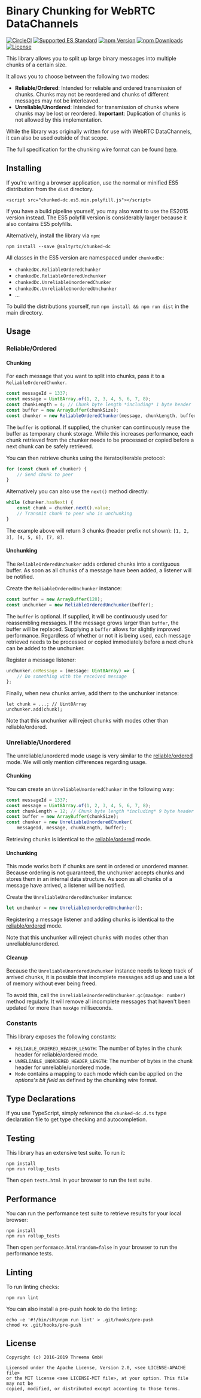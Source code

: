 # Binary Chunking for WebRTC DataChannels

[![CircleCI](https://circleci.com/gh/saltyrtc/chunked-dc-js/tree/master.svg?style=shield)](https://circleci.com/gh/saltyrtc/chunked-dc-js/tree/master)
[![Supported ES Standard](https://img.shields.io/badge/javascript-ES5%20%2F%20ES2015-yellow.svg)](https://github.com/saltyrtc/chunked-dc-js)
[![npm Version](https://img.shields.io/npm/v/@saltyrtc/chunked-dc.svg?maxAge=86400)](https://www.npmjs.com/package/@saltyrtc/chunked-dc)
[![npm Downloads](https://img.shields.io/npm/dt/@saltyrtc/chunked-dc.svg?maxAge=86400)](https://www.npmjs.com/package/@saltyrtc/chunked-dc)
[![License](https://img.shields.io/badge/license-MIT%20%2F%20Apache%202.0-blue.svg)](https://github.com/saltyrtc/chunked-dc-js)

This library allows you to split up large binary messages into multiple
chunks of a certain size.

It allows you to choose between the following two modes:

* **Reliable/Ordered**: Intended for reliable and ordered transmission
  of chunks. Chunks may not be reordered and chunks of different
  messages may not be interleaved.
* **Unreliable/Unordered**: Intended for transmission of chunks where
  chunks may be lost or reordered. **Important**: Duplication of chunks
  is not allowed by this implementation.

While the library was originally written for use with WebRTC
DataChannels, it can also be used outside of that scope.

The full specification for the chunking wire format can be found
[here](https://github.com/saltyrtc/saltyrtc-meta/blob/master/Chunking.md).


## Installing

If you're writing a browser application, use the normal or minified ES5
distribution from the `dist` directory.

    <script src="chunked-dc.es5.min.polyfill.js"></script>

If you have a build pipeline yourself, you may also want to use the ES2015
version instead. The ES5 polyfill version is considerably larger because it
also contains ES5 polyfills.

Alternatively, install the library via `npm`:

    npm install --save @saltyrtc/chunked-dc

All classes in the ES5 version are namespaced under `chunkedDc`:

- `chunkedDc.ReliableOrderedChunker`
- `chunkedDc.ReliableOrderedUnchunker`
- `chunkedDc.UnreliableUnorderedChunker`
- `chunkedDc.UnreliableUnorderedUnchunker`
- ...

To build the distributions yourself, run `npm install && npm run dist` in the
main directory.


## Usage

### Reliable/Ordered

#### Chunking

For each message that you want to split into chunks, pass it to a
`ReliableOrderedChunker`.

```javascript
const messageId = 1337;
const message = Uint8Array.of(1, 2, 3, 4, 5, 6, 7, 8);
const chunkLength = 4; // Chunk byte length *including* 1 byte header
const buffer = new ArrayBuffer(chunkSize);
const chunker = new ReliableOrderedChunker(message, chunkLength, buffer);
```

The `buffer` is optional. If supplied, the chunker can continuously reuse the
buffer as temporary chunk storage. While this increases performance, each chunk
retrieved from the chunker needs to be processed or copied before a next chunk
can be safely retrieved.

You can then retrieve chunks using the iterator/iterable protocol:

```javascript
for (const chunk of chunker) {
    // Send chunk to peer
}
```

Alternatively you can also use the `next()` method directly:

```javascript
while (chunker.hasNext) {
    const chunk = chunker.next().value;
    // Transmit chunk to peer who is unchunking
}
```

The example above will return 3 chunks (header prefix not shown):
`[1, 2, 3], [4, 5, 6], [7, 8]`.

#### Unchunking

The `ReliableOrderedUnchunker` adds ordered chunks into a contiguous buffer. As
soon as all chunks of a message have been added, a listener will be notified.

Create the `ReliableOrderedUnchunker` instance:

```javascript
const buffer = new ArrayBuffer(128);
const unchunker = new ReliableOrderedUnchunker(buffer);
```

The `buffer` is optional. If supplied, it will be continuously used for
reassembling messages. If the message grows larger than `buffer`, the buffer
will be replaced. Supplying a `buffer` allows for slightly improved
performance. Regardless of whether or not it is being used, each message
retrieved needs to be processed or copied immediately before a next chunk can
be added to the unchunker.

Register a message listener:

```javascript
unchunker.onMessage = (message: Uint8Array) => {
    // Do something with the received message
};
```

Finally, when new chunks arrive, add them to the unchunker instance:

```
let chunk = ...; // Uint8Array
unchunker.add(chunk);
```

Note that this unchunker will reject chunks with modes other than
reliable/ordered. 

### Unreliable/Unordered

The unreliable/unordered mode usage is very similar to the
[reliable/ordered](#reliableordered) mode. We will only mention differences
regarding usage.

#### Chunking

You can create an `UnreliableUnorderedChunker` in the following way:

```javascript
const messageId = 1337;
const message = Uint8Array.of(1, 2, 3, 4, 5, 6, 7, 8);
const chunkLength = 12; // Chunk byte length *including* 9 byte header
const buffer = new ArrayBuffer(chunkSize);
const chunker = new UnreliableUnorderedChunker(
    messageId, message, chunkLength, buffer);
```

Retrieving chunks is identical to the [reliable/ordered](#reliableordered)
mode.

#### Unchunking

This mode works both if chunks are sent in ordered or unordered manner. Because
ordering is not guaranteed, the unchunker accepts chunks and stores them in an
internal data structure. As soon as all chunks of a message have arrived, a
listener will be notified.

Create the `UnreliableUnorderedUnchunker` instance:

```javascript
let unchunker = new UnreliableUnorderedUnchunker();
```

Registering a message listener and adding chunks is identical to the
[reliable/ordered](#reliableordered) mode.

Note that this unchunker will reject chunks with modes other than
unreliable/unordered.

#### Cleanup

Because the `UnreliableUnorderedUnchunker` instance needs to keep track of
arrived chunks, it is possible that incomplete messages add up and use a lot of
memory without ever being freed.

To avoid this, call the `UnreliableUnorderedUnchunker.gc(maxAge: number)`
method regularly. It will remove all incomplete messages that haven't been
updated for more than `maxAge` milliseconds.

### Constants

This library exposes the following constants:

- `RELIABLE_ORDERED_HEADER_LENGTH`: The number of bytes in the chunk header for
  reliable/ordered mode.
- `UNRELIABLE_UNORDERED_HEADER_LENGTH`: The number of bytes in the chunk header
  for unreliable/unordered mode.
- `Mode` contains a mapping to each mode which can be applied on the *options's
  bit field* as defined by the chunking wire format.


## Type Declarations

If you use TypeScript, simply reference the `chunked-dc.d.ts` type
declaration file to get type checking and autocompletion.


## Testing

This library has an extensive test suite. To run it:

    npm install
    npm run rollup_tests

Then open `tests.html` in your browser to run the test suite.


## Performance

You can run the performance test suite to retrieve results for your local
browser:

    npm install
    npm run rollup_tests

Then open `performance.html?random=false` in your browser to run the
performance tests.


## Linting

To run linting checks:

    npm run lint

You can also install a pre-push hook to do the linting:

    echo -e '#!/bin/sh\nnpm run lint' > .git/hooks/pre-push
    chmod +x .git/hooks/pre-push


## License

    Copyright (c) 2016-2019 Threema GmbH
    
    Licensed under the Apache License, Version 2.0, <see LICENSE-APACHE file>
    or the MIT license <see LICENSE-MIT file>, at your option. This file may not be
    copied, modified, or distributed except according to those terms.
